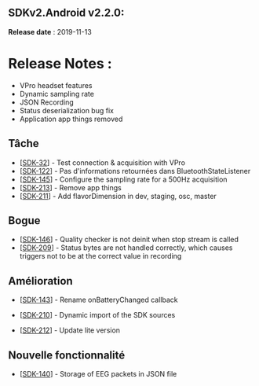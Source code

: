 SDKv2.Android v2.2.0:
--------------------
**Release date** : 2019-11-13


# Release Notes :

- VPro headset features
- Dynamic sampling rate
- JSON Recording 
- Status deserialization bug fix
- Application app things removed



## Tâche 

* [[SDK-32](https://mybrain.atlassian.net/browse/SDK-32)] - Test connection & acquisition with VPro 
* [[SDK-122](https://mybrain.atlassian.net/browse/SDK-122)] - Pas d'informations retournées dans BluetoothStateListener 
* [[SDK-145](https://mybrain.atlassian.net/browse/SDK-145)] - Configure the sampling rate for a 500Hz acquisition 
* [[SDK-213](https://mybrain.atlassian.net/browse/SDK-213)] - Remove app things
* [[SDK-211](https://mybrain.atlassian.net/browse/SDK-211)] - Add flavorDimension in dev, staging, osc, master

## Bogue 

* [[SDK-146](https://mybrain.atlassian.net/browse/SDK-146)] - Quality checker is not deinit when stop stream is called 
* [[SDK-209](https://mybrain.atlassian.net/browse/SDK-209)] - Status bytes are not handled correctly, which causes triggers not to be at the correct value in recording 

## Amélioration 

* [[SDK-143](https://mybrain.atlassian.net/browse/SDK-143)] - Rename onBatteryChanged callback 

* [[SDK-210](https://mybrain.atlassian.net/browse/SDK-210)] - Dynamic import of the SDK sources 

* [[SDK-212](https://mybrain.atlassian.net/browse/SDK-212)] - Update lite version


## Nouvelle fonctionnalité 

* [[SDK-140](https://mybrain.atlassian.net/browse/SDK-140)] - Storage of EEG packets in JSON file